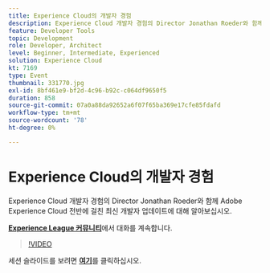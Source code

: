 ```yaml
---
title: Experience Cloud의 개발자 경험
description: Experience Cloud 개발자 경험의 Director Jonathan Roeder와 함께 Adobe Experience Cloud 전반에 걸친 최신 개발자 업데이트에 대해 알아보십시오. 이 세션은 Adobe Developers Live 컨텐츠 이벤트의 일부로 전달되었습니다.
feature: Developer Tools
topic: Development
role: Developer, Architect
level: Beginner, Intermediate, Experienced
solution: Experience Cloud
kt: 7169
type: Event
thumbnail: 331770.jpg
exl-id: 8bf461e9-bf2d-4c96-b92c-c064df9650f5
duration: 858
source-git-commit: 07a0a88da92652a6f07f65ba369e17cfe85fdafd
workflow-type: tm+mt
source-wordcount: '78'
ht-degree: 0%

---
```


# Experience Cloud의 개발자 경험

Experience Cloud 개발자 경험의 Director Jonathan Roeder와 함께 Adobe Experience Cloud 전반에 걸친 최신 개발자 업데이트에 대해 알아보십시오.

**[Experience League 커뮤니티](https://adobe.ly/36Yd3v6)**&#x200B;에서 대화를 계속합니다.

>[!VIDEO](https://video.tv.adobe.com/v/331770/?quality=12&learn=on&hidetitle=true)

세션 슬라이드를 보려면 **[여기](/help/adobe-developers-live/assets/developer-experience.pdf)**&#x200B;를 클릭하십시오.
